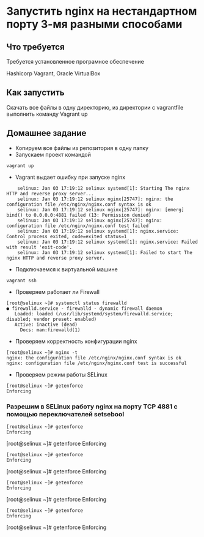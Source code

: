 # Запустить nginx на нестандартном порту 3-мя разными способами

## Что требуется
Требуется установленное програмное обеспечение

Hashicorp Vagrant, Oracle VirtualBox

## Как запустить
Скачать все файлы в одну директорию, из директории с vagrantfile выполнить команду Vagrant up

## Домашнее задание
* Копируем все файлы из репозитория в одну папку
* Запускаем проект командой 
```
vagrant up
```
* Vagrant выдает ошибку при запуске nginx
```
    selinux: Jan 03 17:19:12 selinux systemd[1]: Starting The nginx HTTP and reverse proxy server...
    selinux: Jan 03 17:19:12 selinux nginx[25747]: nginx: the configuration file /etc/nginx/nginx.conf syntax is ok
    selinux: Jan 03 17:19:12 selinux nginx[25747]: nginx: [emerg] bind() to 0.0.0.0:4881 failed (13: Permission denied)
    selinux: Jan 03 17:19:12 selinux nginx[25747]: nginx: configuration file /etc/nginx/nginx.conf test failed
    selinux: Jan 03 17:19:12 selinux systemd[1]: nginx.service: Control process exited, code=exited status=1
    selinux: Jan 03 17:19:12 selinux systemd[1]: nginx.service: Failed with result 'exit-code'.
    selinux: Jan 03 17:19:12 selinux systemd[1]: Failed to start The nginx HTTP and reverse proxy server.
```
* Подключаемся к виртуальной машине
```
vagrant ssh
```
* Проверяем работает ли Firewall
```
[root@selinux ~]# systemctl status firewalld
● firewalld.service - firewalld - dynamic firewall daemon
   Loaded: loaded (/usr/lib/systemd/system/firewalld.service; disabled; vendor preset: enabled)
   Active: inactive (dead)
     Docs: man:firewalld(1)
```
* Проверяем корректность конфигурации nginx
```
[root@selinux ~]# nginx -t
nginx: the configuration file /etc/nginx/nginx.conf syntax is ok
nginx: configuration file /etc/nginx/nginx.conf test is successful
```
* Проверяем режим работы SELinux
```
[root@selinux ~]# getenforce
Enforcing
```
### Разрешим в SELinux работу nginx на порту TCP 4881 c помощью переключателей setsebool
```
[root@selinux ~]# getenforce
Enforcing
``````
[root@selinux ~]# getenforce
Enforcing
``````
[root@selinux ~]# getenforce
Enforcing
``````
[root@selinux ~]# getenforce
Enforcing
``````
[root@selinux ~]# getenforce
Enforcing
``````
[root@selinux ~]# getenforce
Enforcing
``````
[root@selinux ~]# getenforce
Enforcing
``````
[root@selinux ~]# getenforce
Enforcing
```
